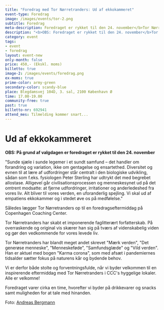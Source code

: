 ```yaml
---
title: "Foredrag med Tor Nørretranders: Ud af ekkokammeret"
event-type: Foredrag
image: /images/events/tor-2.png
subtitle: Foredrag
meta-description: Foredraget er rykket til den 24. november</b>Tor Nørretranders inspirerer og udfordrer vores menneskesyn med sin samtænkning af biologiske erkendelser og det senmoderne menneskesyn. I stedet for at fjerne udfordringer på vores vej, skal vi måske ud af empatiens ekkokammer og i stedet øve os på medfølelse? Og måske kan vi lære af biologien og fysiologien, hvor forandring og variation skaber sunde sjæle i sunde legemer i et sundt samfund?
description: "<b>OBS: Foredraget er rykket til den 24. november</b>Tor Nørretranders inspirerer og udfordrer vores menneskesyn med sin samtænkning af biologiske erkendelser og det senmoderne menneskesyn. I stedet for at fjerne udfordringer på vores vej, skal vi måske ud af empatiens ekkokammer og i stedet øve os på medfølelse? Og måske kan vi lære af biologien og fysiologien, hvor forandring og variation skaber sunde sjæle i sunde legemer i et sundt samfund?<br> Foto: Andreas Bergmann."
category: event
tags:
- event
- foredrag
layout: event-new
only-month: false
price: 450,- (Ekskl. moms)
billetto: true
image-2: /images/events/foredrag.png
ex-moms: true
prime-color: army-green
secondary-color: scandy-blue
place: Blegdamsvej 104D, 3. sal, 2100 København Ø
time: 17.00-19.00
community-free: true
past: true
billetto-nr: 692941
attend_mes: Tilmelding kommer snart...
---
```


# Ud af ekkokammeret

**OBS: På grund af valgdagen er foredraget er rykket til den 24. november**

"Sunde sjæle i sunde legemer i et sundt samfund – det handler om forandring og variation, ikke om gentagelse og ensartethed. Diversitet og evnen til at lære af udfordringer står centralt i den biologiske udvikling, sådan som f.eks. fysiologen Peter Sterling har udtrykt det med begrebet allostase. Alligevel går civilisationsprocessen og menneskesynet ud på det omtrent modsatte: at fjerne udfordringer, irritationer og anderledeshed fra vores liv. Alt bliver til vores verden, en uforanderlig spejling. Vi skal ud af empatiens ekkokammer og i stedet øve os på medfølelse."

Således lægger Tor Nørretranders op til en foredragseftermiddag på Copenhagen Coaching Center.  

Tor Nørretranders har skabt et imponerende faglitterært forfatterskab. På overraskende og original vis skærer han sig på tværs af videnskabelig viden og gør den vedkommende for vores levede liv.  

Tor Nørretranders har blandt meget andet skrevet "Mærk verden", "Det generøse menneske", "Menneskeføde", "Samfundsglæde" og "Vild verden". Han er aktuel med bogen "Karma corona", som med afsæt i pandemiernes tidsalder sætter fokus på naturens kår og bydende behov.

Vi er derfor både stolte og forventningsfulde, når vi byder velkommen til en inspirerende eftermiddag med Tor Nørretranders i CCC's hyggelige lokaler. Alle er velkomne!  

Foredraget varer cirka en time, hvorefter vi byder på drikkevarer og snacks samt muligheden for at tale med hinanden.

Foto: [Andreas Bergmann](https://andreasbergmann.dk/)